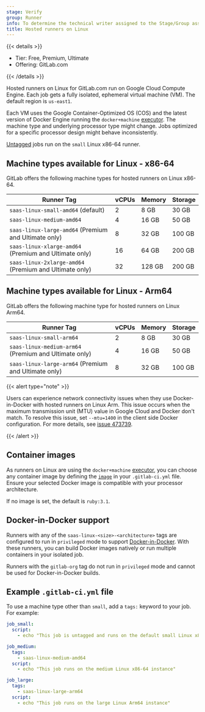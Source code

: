 ```yaml
---
stage: Verify
group: Runner
info: To determine the technical writer assigned to the Stage/Group associated with this page, see https://handbook.gitlab.com/handbook/product/ux/technical-writing/#assignments
title: Hosted runners on Linux
---
```


{{< details >}}

- Tier: Free, Premium, Ultimate
- Offering: GitLab.com

{{< /details >}}

Hosted runners on Linux for GitLab.com run on Google Cloud Compute Engine. Each job gets a fully isolated, ephemeral virtual machine (VM). The default region is `us-east1`.

Each VM uses the Google Container-Optimized OS (COS) and the latest version of Docker Engine running the `docker+machine`
[executor](https://docs.gitlab.com/runner/executors/#docker-machine-executor).
The machine type and underlying processor type might change. Jobs optimized for a specific processor design might behave inconsistently.

[Untagged](../../yaml/_index.md#tags) jobs run on the `small` Linux x86-64 runner.

## Machine types available for Linux - x86-64

GitLab offers the following machine types for hosted runners on Linux x86-64.

| Runner Tag                                             | vCPUs | Memory | Storage |
|--------------------------------------------------------|-------|--------|---------|
| `saas-linux-small-amd64` (default)                     | 2     | 8 GB   | 30 GB   |
| `saas-linux-medium-amd64`                              | 4     | 16 GB  | 50 GB   |
| `saas-linux-large-amd64` (Premium and Ultimate only)   | 8     | 32 GB  | 100 GB  |
| `saas-linux-xlarge-amd64` (Premium and Ultimate only)  | 16    | 64 GB  | 200 GB  |
| `saas-linux-2xlarge-amd64` (Premium and Ultimate only) | 32    | 128 GB | 200 GB  |

## Machine types available for Linux - Arm64

GitLab offers the following machine type for hosted runners on Linux Arm64.

| Runner Tag                                            | vCPUs | Memory | Storage |
|-------------------------------------------------------|-------|--------|---------|
| `saas-linux-small-arm64`                              | 2     | 8 GB   | 30 GB   |
| `saas-linux-medium-arm64` (Premium and Ultimate only) | 4     | 16 GB  | 50 GB   |
| `saas-linux-large-arm64` (Premium and Ultimate only)  | 8     | 32 GB  | 100 GB  |

{{< alert type="note" >}}

Users can experience network connectivity issues when they use Docker-in-Docker with hosted runners on Linux
Arm. This issue occurs when the maximum transmission unit (MTU) value in Google Cloud and Docker don't match.
To resolve this issue, set `--mtu=1400` in the client side Docker configuration.
For more details, see [issue 473739](https://gitlab.com/gitlab-org/gitlab/-/issues/473739#workaround).

{{< /alert >}}

## Container images

As runners on Linux are using the `docker+machine` [executor](https://docs.gitlab.com/runner/executors/#docker-machine-executor),
you can choose any container image by defining the [`image`](../../yaml/_index.md#image) in your `.gitlab-ci.yml` file.
Ensure your selected Docker image is compatible with your processor architecture.

If no image is set, the default is `ruby:3.1`.

## Docker-in-Docker support

Runners with any of the `saas-linux-<size>-<architecture>` tags are configured to run in `privileged` mode
to support [Docker-in-Docker](../../docker/using_docker_build.md#use-docker-in-docker).
With these runners, you can build Docker images natively or run multiple containers in your isolated job.

Runners with the `gitlab-org` tag do not run in `privileged` mode and cannot be used for Docker-in-Docker builds.

## Example `.gitlab-ci.yml` file

To use a machine type other than `small`, add a `tags:` keyword to your job.
For example:

```yaml
job_small:
  script:
    - echo "This job is untagged and runs on the default small Linux x86-64 instance"

job_medium:
  tags:
    - saas-linux-medium-amd64
  script:
    - echo "This job runs on the medium Linux x86-64 instance"

job_large:
  tags:
    - saas-linux-large-arm64
  script:
    - echo "This job runs on the large Linux Arm64 instance"
```
